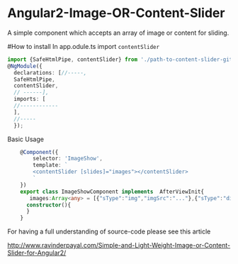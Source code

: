 # Angular2-Image-OR-Content-Slider
A simple component which accepts an array of image or content for sliding.

#How to install
In app.odule.ts import `contentSlider`
```typescript
import {SafeHtmlPipe, contentSlider} from './path-to-content-slider-github-download';
@NgModule({
  declarations: [//-----,
  SafeHtmlPipe,
  contentSlider,
  // ------],
  imports: [
  //------------
  ],
  //-----
  });
```

Basic Usage
```typescript
    @Component({
        selector: 'ImageShow',
        template: `
        <contentSlider [slides]="images"></contentSlider>
        `
    })
    export class ImageShowComponent implements  AfterViewInit{
       images:Array<any> = [{"sType":"img","imgSrc":"..."},{"sType":"div","content":"...Hello It's slidable content"}];
      constructor(){
      }
    }
```

For having a full understanding of source-code please see this article

http://www.ravinderpayal.com/Simple-and-Light-Weight-Image-or-Content-Slider-for-Angular2/
